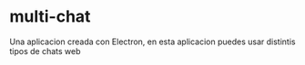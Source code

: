# multi-chat
Una aplicacion creada con Electron, en esta aplicacion puedes usar distintis tipos de chats web
